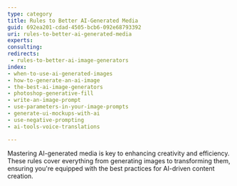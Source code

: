```yaml
---
type: category
title: Rules to Better AI-Generated Media
guid: 692ea201-cdad-4505-bcb6-092e68793392
uri: rules-to-better-ai-generated-media
experts:
consulting:
redirects: 
 - rules-to-better-ai-image-generators
index:
- when-to-use-ai-generated-images
- how-to-generate-an-ai-image
- the-best-ai-image-generators
- photoshop-generative-fill
- write-an-image-prompt
- use-parameters-in-your-image-prompts
- generate-ui-mockups-with-ai
- use-negative-prompting
- ai-tools-voice-translations

---
```

Mastering AI-generated media is key to enhancing creativity and efficiency. These rules cover everything from generating images to transforming them, ensuring you're equipped with the best practices for AI-driven content creation.
